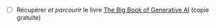 - [ ] Récupérer _et parcourir_ le livre [The Big Book of Generative AI](https://www.databricks.com/resources/ebook/big-book-generative-ai)  (copie gratuite)